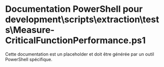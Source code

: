 # Documentation PowerShell pour development\scripts\extraction\tests\Measure-CriticalFunctionPerformance.ps1

Cette documentation est un placeholder et doit être générée par un outil PowerShell spécifique.
